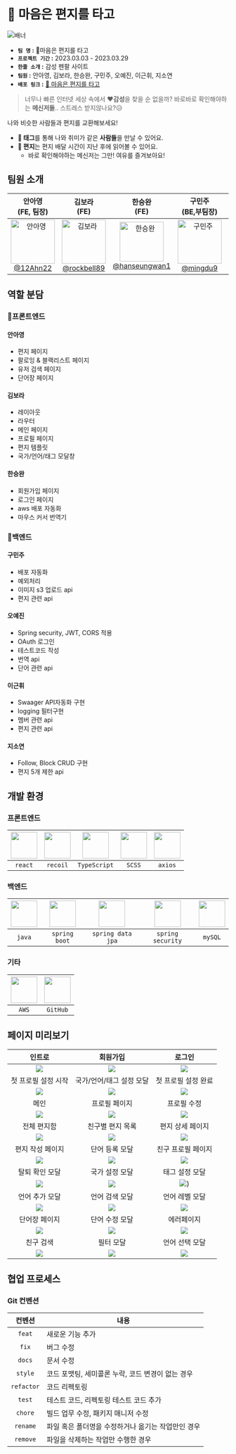 
💌 마음은 편지를 타고
===
![배너](https://user-images.githubusercontent.com/44540726/228439069-7444f156-695c-4872-a46a-2ccd36b53cd0.png)

- **`팀 명` :**  💌마음은 편지를 타고
- **`프로젝트 기간` :** 2023.03.03 - 2023.03.29
- **`한줄 소개` :** 감성 펜팔 사이트
- **`팀원` :** 안아영, 김보라, 한승완, 구민주, 오예진, 이근휘, 지소연
- **`배포 링크` :** [💌 마음은 편지를 타고](http://mpt-front.s3-website.ap-northeast-2.amazonaws.com/)

> 너무나 빠른 인터넷 세상 속에서 **❤감성**을 찾을 순 없을까? 바로바로 확인해야하는 **메신저들**.. 스트레스 받지않나요?😥 

나와 비슷한 사람들과 편지를 교환해보세요!

- **🎁 태그**를 통해 나와 취미가 같은 **사람들**을 만날 수 있어요.
- **💌 편지**는 편지 배달 시간이 지난 후에 읽어볼 수 있어요. 
    - 바로 확인해야하는 메신저는 그만! 여유를 즐겨보아요!

팀원 소개
---
| 안아영<br>(FE, 팀장) | 김보라<br>(FE) | 한승완<br>(FE) | 구민주<br>(BE,부팀장) | 오예진 <br>(BE) | 이근휘 <br>(BE) | 지소연<br>(BE)|
| :---: | :---: | :---: | :---: | :---: | :---: | :---:|
| <img alt="안아영" src="https://avatars.githubusercontent.com/u/44540726?v=4"  width="100"><br>[@12Ahn22](https://github.com/12Ahn22)| <img alt="김보라" src="https://avatars.githubusercontent.com/u/52031484?v=4"  width="100"> <br>[@rockbell89](https://github.com/rockbell89) | <img alt="한승완" src="https://avatars.githubusercontent.com/u/115906460?v=4" width="100" height="90"> <br>[@hanseungwan1](https://github.com/hanseungwan1) | <img alt="구민주" src="https://avatars.githubusercontent.com/u/74780404?v=4"  width="100"><br>[@mingdu9](https://github.com/mingdu9)| <img alt="오예진" src="https://avatars.githubusercontent.com/u/73570623?v=4"  width="100"><br>[@yedin123](https://github.com/yedin123) | <img alt="이근휘" src="https://avatars.githubusercontent.com/u/116041873?v=4"  width="100"><br>[@leegri](https://github.com/leegri) | <img alt="지소연" src="https://avatars.githubusercontent.com/u/116231249?v=4"  width="100"><br>[@soyeonji](https://github.com/soyeonji)|


역할 분담
---
### 🎉프론트엔드
#### 안아영
- 편지 페이지
- 팔로잉 & 블랙리스트 페이지
- 유저 검색 페이지
- 단어장 페이지
#### 김보라
- 레이아웃
- 라우터
- 메인 페이지
- 프로필 페이지
- 편지 템플릿
- 국가/언어/태그 모달창
#### 한승완
- 회원가입 페이지
- 로그인 페이지
- aws 배포 자동화
- 마우스 커서 번역기
### 🍒백엔드
#### 구민주
- 배포 자동화
- 예외처리
- 이미지 s3 업로드 api
- 편지 관련 api
#### 오예진
- Spring security, JWT, CORS 적용
- OAuth 로그인
- 테스트코드 작성
- 번역 api
- 단어 관련 api
#### 이근휘
- Swaager API자동화 구현
- logging 필터구현
- 멤버 관련 api
- 편지 관련 api
#### 지소연
- Follow, Block CRUD 구현
- 편지 5개 제한 api

개발 환경
---
### 프론트엔드
|<img src="https://i.imgur.com/ZfKegAq.png" width="60"/>|<img src="https://recoiljs.org/ko/img/logo.svg" width="60"/>|<img src="https://upload.wikimedia.org/wikipedia/commons/thumb/4/4c/Typescript_logo_2020.svg/220px-Typescript_logo_2020.svg.png" width="60"/>|<img src="https://sass-lang.com/assets/img/logos/logo-b6e1ef6e.svg" width="60"/>|<img src="https://user-images.githubusercontent.com/44540726/227815891-a05a94e0-0b6b-486b-a0b7-65b8fd29c81b.png" width="60"/>|
|:---:|:---:|:---:|:---:|:---:|
|`react`|`recoil`|`TypeScript`|`SCSS`|`axios`|

### 백엔드
|<img src="https://cdn.icon-icons.com/icons2/2699/PNG/512/java_logo_icon_169577.png" width="60">|<img src="https://pbs.twimg.com/profile_images/1235868806079057921/fTL08u_H_400x400.png" width="60"/>|<img src="https://encrypted-tbn0.gstatic.com/images?q=tbn:ANd9GcTRfFfCw3UmVgIXt38ic_8hvPqA5qJ9AUM1tggfDdMu7SqOw9CCnn4NZSZj1qfLnGMlQEE&usqp=CAU" width="60"/>|<img src="https://pbs.twimg.com/profile_images/1235983944463585281/AWCKLiJh_400x400.png" width="60"/>|<img src="https://upload.wikimedia.org/wikipedia/fr/thumb/6/62/MySQL.svg/1200px-MySQL.svg.png" width="60"/>|
|:---:|:---:|:---:|:---:|:---:|
|`java`|`spring boot`|`spring data jpa`|`spring security`|`mySQL`|

### 기타
|<img src="https://upload.wikimedia.org/wikipedia/commons/thumb/9/93/Amazon_Web_Services_Logo.svg/200px-Amazon_Web_Services_Logo.svg.png" width="60"/>|<img src="https://i.imgur.com/xxHjAPB.png" width="60"/>|
|:---:|:---:|
|`AWS`|`GitHub`|

페이지 미리보기
---
| 인트로 | 회원가입 | 로그인 |
| :---: | :---: | :---: |
| ![](https://i.imgur.com/gTGpRuH.png) | ![](https://i.imgur.com/uJNeRNk.png) | ![](https://i.imgur.com/SJ1HW92.png) |
| 첫 프로필 설정 시작 | 국가/언어/태그 설정 모달 | 첫 프로필 설정 완료 |
| ![](https://i.imgur.com/Vc5A5CG.png) | ![](https://i.imgur.com/yMMaHPw.png) | ![](https://i.imgur.com/eakKWad.png) |
| 메인 | 프로필 페이지 | 프로필 수정 |
| ![](https://i.imgur.com/NLhpLrF.png) | ![](https://i.imgur.com/6chtqOu.png)  | ![](https://i.imgur.com/AsCc11o.png) |
|  전체 편지함 | 친구별 편지 목록 | 편지 상세 페이지 |
| ![](https://i.imgur.com/SkYU3aX.png) | ![](https://i.imgur.com/wdD0qyr.png) | ![](https://i.imgur.com/O4rBaU5.png) |
| 편지 작성 페이지 | 단어 등록 모달  | 친구 프로필 페이지 |
|  ![](https://i.imgur.com/UgXRIPY.png) | ![](https://i.imgur.com/Oe7RHez.png) | ![](https://i.imgur.com/NV9NdCw.png) |
| 탈퇴 확인 모달 | 국가 설정 모달 | 태그 설정 모달 |
| ![](https://i.imgur.com/3idVjC0.png) | ![](https://i.imgur.com/i2FrTvw.png) | ![](https://i.imgur.com/LKVIGOk.png)) |
| 언어 추가 모달 | 언어 검색 모달  | 언어 레벨 모달 |
|![](https://i.imgur.com/lvS8grG.png) | ![](https://i.imgur.com/yGzropz.png) | ![](https://i.imgur.com/Hmq1Gll.png) |
| 단어장 페이지 | 단어 수정 모달 | 에러페이지  |
| ![](https://i.imgur.com/uK3mWCK.png) | ![](https://i.imgur.com/xzj4Hjz.png) | ![](https://i.imgur.com/7p9DXIE.png) |
| 친구 검색 | 필터 모달 | 언어 선택 모달  |
| ![](https://i.imgur.com/FBK1nMy.png) | ![](https://i.imgur.com/nPA8aVl.png) | ![](https://i.imgur.com/flIiQJE.png) |





협업 프로세스
---

### Git 컨벤션
| 컨벤션 | 내용 |
| :---: | --- |
| `feat` | 새로운 기능 추가 |
| `fix` | 버그 수정 |
| `docs` | 문서 수정 |
| `style` | 코드 포맷팅, 세미콜론 누락, 코드 변경이 없는 경우 |
| `refactor` | 코드 리펙토링 |
| `test` | 테스트 코드, 리펙토링 테스트 코드 추가 |
| `chore` | 빌드 업무 수정, 패키지 매니저 수정 |
| `rename` | 파일 혹은 폴더명을 수정하거나 옮기는 작업만인 경우 |
| `remove` | 파일을 삭제하는 작업만 수행한 경우 |
